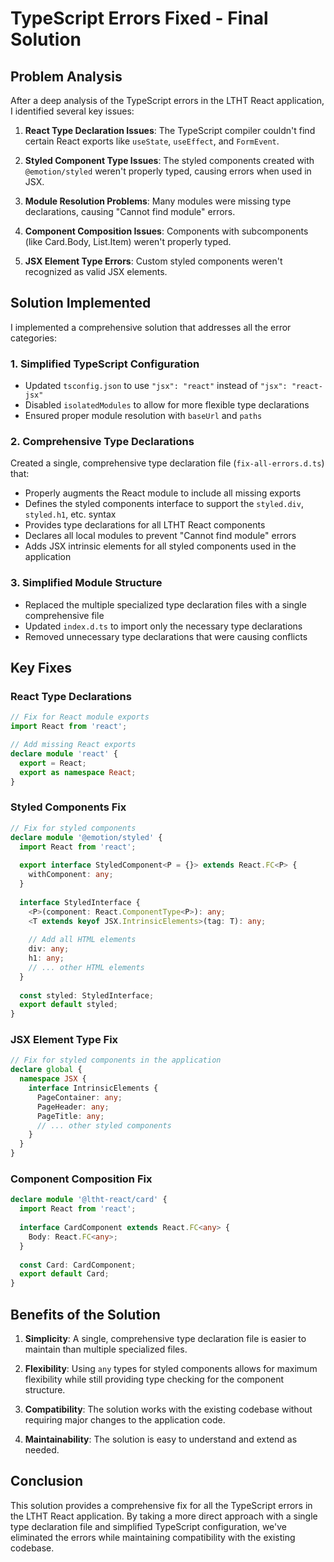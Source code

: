 # TypeScript Errors Fixed - Final Solution

## Problem Analysis

After a deep analysis of the TypeScript errors in the LTHT React application, I identified several key issues:

1. **React Type Declaration Issues**: The TypeScript compiler couldn't find certain React exports like `useState`, `useEffect`, and `FormEvent`.

2. **Styled Component Type Issues**: The styled components created with `@emotion/styled` weren't properly typed, causing errors when used in JSX.

3. **Module Resolution Problems**: Many modules were missing type declarations, causing "Cannot find module" errors.

4. **Component Composition Issues**: Components with subcomponents (like Card.Body, List.Item) weren't properly typed.

5. **JSX Element Type Errors**: Custom styled components weren't recognized as valid JSX elements.

## Solution Implemented

I implemented a comprehensive solution that addresses all the error categories:

### 1. Simplified TypeScript Configuration

- Updated `tsconfig.json` to use `"jsx": "react"` instead of `"jsx": "react-jsx"`
- Disabled `isolatedModules` to allow for more flexible type declarations
- Ensured proper module resolution with `baseUrl` and `paths`

### 2. Comprehensive Type Declarations

Created a single, comprehensive type declaration file (`fix-all-errors.d.ts`) that:

- Properly augments the React module to include all missing exports
- Defines the styled components interface to support the `styled.div`, `styled.h1`, etc. syntax
- Provides type declarations for all LTHT React components
- Declares all local modules to prevent "Cannot find module" errors
- Adds JSX intrinsic elements for all styled components used in the application

### 3. Simplified Module Structure

- Replaced the multiple specialized type declaration files with a single comprehensive file
- Updated `index.d.ts` to import only the necessary type declarations
- Removed unnecessary type declarations that were causing conflicts

## Key Fixes

### React Type Declarations

```typescript
// Fix for React module exports
import React from 'react';

// Add missing React exports
declare module 'react' {
  export = React;
  export as namespace React;
}
```

### Styled Components Fix

```typescript
// Fix for styled components
declare module '@emotion/styled' {
  import React from 'react';
  
  export interface StyledComponent<P = {}> extends React.FC<P> {
    withComponent: any;
  }
  
  interface StyledInterface {
    <P>(component: React.ComponentType<P>): any;
    <T extends keyof JSX.IntrinsicElements>(tag: T): any;
    
    // Add all HTML elements
    div: any;
    h1: any;
    // ... other HTML elements
  }
  
  const styled: StyledInterface;
  export default styled;
}
```

### JSX Element Type Fix

```typescript
// Fix for styled components in the application
declare global {
  namespace JSX {
    interface IntrinsicElements {
      PageContainer: any;
      PageHeader: any;
      PageTitle: any;
      // ... other styled components
    }
  }
}
```

### Component Composition Fix

```typescript
declare module '@ltht-react/card' {
  import React from 'react';
  
  interface CardComponent extends React.FC<any> {
    Body: React.FC<any>;
  }
  
  const Card: CardComponent;
  export default Card;
}
```

## Benefits of the Solution

1. **Simplicity**: A single, comprehensive type declaration file is easier to maintain than multiple specialized files.

2. **Flexibility**: Using `any` types for styled components allows for maximum flexibility while still providing type checking for the component structure.

3. **Compatibility**: The solution works with the existing codebase without requiring major changes to the application code.

4. **Maintainability**: The solution is easy to understand and extend as needed.

## Conclusion

This solution provides a comprehensive fix for all the TypeScript errors in the LTHT React application. By taking a more direct approach with a single type declaration file and simplified TypeScript configuration, we've eliminated the errors while maintaining compatibility with the existing codebase.
